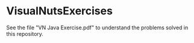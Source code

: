 # VisualNutsExercises

See the file "VN Java Exercise.pdf" to understand the problems solved in this repository.
